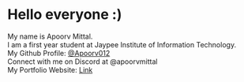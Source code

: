 # Hello everyone :)
My name is Apoorv Mittal.
<br>
I am a first year student at Jaypee Institute of Information Technology.
<br>
My Github Profile: [@Apoorv012](https://github.com/Apoorv012)
<br>
Connect with me on Discord at @apoorvmittal
<br>
My Portfolio Website: [Link](https://apoorv012.github.io/portfolio-website/)
